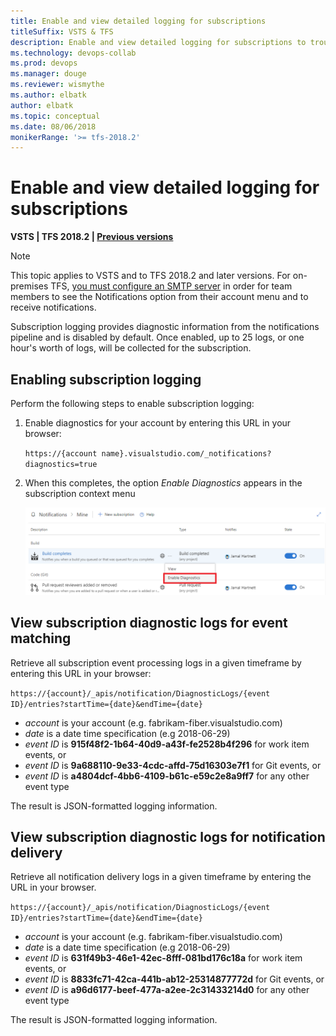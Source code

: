 ```yaml
---
title: Enable and view detailed logging for subscriptions
titleSuffix: VSTS & TFS 
description: Enable and view detailed logging for subscriptions to troubleshoot Visual Studio Team Services (VSTS) notifications
ms.technology: devops-collab
ms.prod: devops
ms.manager: douge
ms.reviewer: wismythe
ms.author: elbatk
author: elbatk
ms.topic: conceptual
ms.date: 08/06/2018  
monikerRange: '>= tfs-2018.2'
---
```



# Enable and view detailed logging for subscriptions

<b>VSTS | TFS 2018.2 | [Previous versions](../work/track/alerts-and-notifications.md)</b> 

> [!NOTE]  
> This topic applies to VSTS and to TFS 2018.2 and later versions. For on-premises TFS, [you must configure an SMTP server](/tfs/server/admin/setup-customize-alerts) in order for team members to see the Notifications option from their account menu and to receive notifications.

Subscription logging provides diagnostic information from the notifications pipeline and is disabled by default.  Once enabled, up to 25 logs, or one hour's worth of logs, will be collected for the subscription.

## Enabling subscription logging

Perform the following steps to enable subscription logging:

1. Enable diagnostics for your account by entering this URL in your browser:

    `https://{account name}.visualstudio.com/_notifications?diagnostics=true`

1. When this completes, the option _Enable Diagnostics_ appears in the subscription context menu

    ![Enable subscription logging](_img/enable-subscription-logging.png)

## View subscription diagnostic logs for event matching

Retrieve all subscription event processing logs in a given timeframe by entering this URL in your browser:

`https://{account}/_apis/notification/DiagnosticLogs/{event ID}/entries?startTime={date}&endTime={date}`

* _account_ is your account (e.g. fabrikam-fiber.visualstudio.com)
* _date_ is a date time specification (e.g 2018-06-29)
* _event ID_ is **915f48f2-1b64-40d9-a43f-fe2528b4f296** for work item events, or
* _event ID_ is **9a688110-9e33-4cdc-affd-75d16303e7f1** for Git events, or
* _event ID_ is **a4804dcf-4bb6-4109-b61c-e59c2e8a9ff7** for any other event type

The result is JSON-formatted logging information.

## View subscription diagnostic logs for notification delivery

Retrieve all notification delivery logs in a given timeframe by entering the URL in your browser.

`https://{account}/_apis/notification/DiagnosticLogs/{event ID}/entries?startTime={date}&endTime={date}`

* _account_ is your account (e.g. fabrikam-fiber.visualstudio.com)
* _date_ is a date time specification (e.g 2018-06-29)
* _event ID_ is **631f49b3-46e1-42ec-8fff-081bd176c18a** for work item events, or
* _event ID_ is **8833fc71-42ca-441b-ab12-25314877772d** for Git events, or
* _event ID_ is **a96d6177-beef-477a-a2ee-2c31433214d0** for any other event type

The result is JSON-formatted logging information.






